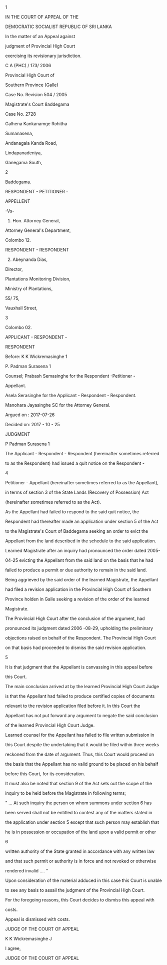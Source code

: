 1

IN THE COURT OF APPEAL OF THE

DEMOCRATIC SOCIALIST REPUBLIC OF SRI LANKA

In the matter of an Appeal against

judgment of Provincial High Court

exercising its revisionary jurisdiction.

C A (PHC) / 173/ 2006

Provincial High Court of

Southern Province (Galle)

Case No. Revision 504 / 2005

Magistrate's Court 8addegama

Case No. 2728

Galhena Kankanamge Rohitha

Sumanasena,

Andanagala Kanda Road,

Lindapanadeniya,

Ganegama South,

2

Baddegama.

RESPONDENT - PETITIONER -

APPELLENT

-Vs-

1. Hon. Attorney General,

Attorney General's Department,

Colombo 12.

RESPONDENT - RESPONDENT

2. Abeynanda Dias,

Director,

Plantations Monitoring Division,

Ministry of Plantations,

55/ 75,

Vauxhall Street,

3

Colombo 02.

APPLICANT - RESPONDENT -

RESPONDENT

Before: K K Wickremasinghe 1

P. Padman Surasena 1

Counsel; Prabash Semasinghe for the Respondent -Petitioner -

Appellant.

Asela Serasinghe for the Applicant - Respondent - Respondent.

Manohara Jayasinghe SC for the Attorney General.

Argued on : 2017-07-26

Decided on: 2017 - 10 - 25

JUDGMENT

P Padman Surasena 1

The Applicant - Respondent - Respondent (hereinafter sometimes referred

to as the Respondent) had issued a quit notice on the Respondent -

4

Petitioner - Appellant (hereinafter sometimes referred to as the Appellant),

in terms of section 3 of the State Lands (Recovery of Possession) Act

(hereinafter sometimes referred to as the Act).

As the Appellant had failed to respond to the said quit notice, the

Respondent had thereafter made an application under section 5 of the Act

to the Magistrate's Court of Baddegama seeking an order to evict the

Appellant from the land described in the schedule to the said application.

Learned Magistrate after an inquiry had pronounced the order dated 2005-

04-25 evicting the Appellant from the said land on the basis that he had

failed to produce a permit or due authority to remain in the said land.

Being aggrieved by the said order of the learned Magistrate, the Appellant

had filed a revision application in the Provincial High Court of Southern

Province holden in Galle seeking a revision of the order of the learned

Magistrate.

The Provincial High Court after the conclusion of the argument, had

pronounced its judgment dated 2006 -08-29, upholding the preliminary

objections raised on behalf of the Respondent. The Provincial High Court

on that basis had proceeded to dismiss the said revision application.

5

It is that judgment that the Appellant is canvassing in this appeal before

this Court.

The main conclusion arrived at by the learned Provincial High Court Judge

is that the Appellant had failed to produce certified copies of documents

relevant to the revision application filed before it. In this Court the

Appellant has not put forward any argument to negate the said conclusion

of the learned Provincial High Court Judge.

Learned counsel for the Appellant has failed to file written submission in

this Court despite the undertaking that it would be filed within three weeks

reckoned from the date of argument. Thus, this Court would proceed on

the basis that the Appellant has no valid ground to be placed on his behalf

before this Court, for its consideration.

It must also be noted that section 9 of the Act sets out the scope of the

inquiry to be held before the Magistrate in following terms;

" ... At such inquiry the person on whom summons under section 6 has

been served shall not be entitled to contest any of the matters stated in

the application under section 5 except that such person may establish that

he is in possession or occupation of the land upon a valid permit or other

6

written authority of the State granted in accordance with any written law

and that such permit or authority is in force and not revoked or otherwise

rendered invalid .... "

Upon consideration of the material adduced in this case this Court is unable

to see any basis to assail the judgment of the Provincial High Court.

For the foregoing reasons, this Court decides to dismiss this appeal with

costs.

Appeal is dismissed with costs.

JUDGE OF THE COURT OF APPEAL

K K Wickremasinghe J

I agree,

JUDGE OF THE COURT OF APPEAL